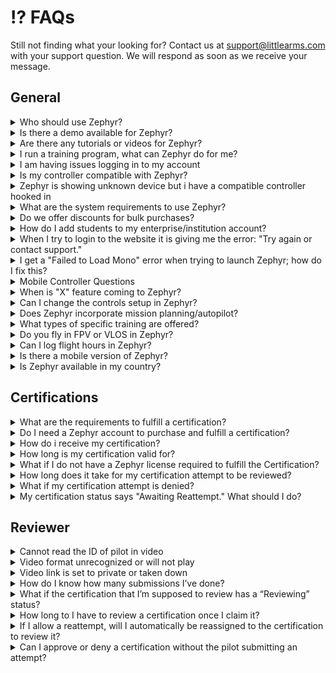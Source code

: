 # ⁉️ FAQs

Still not finding what your looking for? Contact us at [support@littlearms.com](mailto:support@littlearms.com) with your support question.  We will respond as soon as we receive your message.

## General

<details>

<summary>Who should use Zephyr?</summary>

Anyone who is seeking to improve their drone flight skills or receive training for a specific industry. For more information on the features Zephyr has to offer please reference our [features](https://zephyr-sim.com/features).\
\
Zephyr was designed from the ground up to be a training tool for growing real world skills. The enterprise version includes the Learning Management System meant to be used in classroom, workforce development, and training program environments. It is also great for businesses to track simulated flight times and scores of internal and contracted operators.

</details>

<details>

<summary>Is there a demo available for Zephyr?</summary>

We offer a free option for individual accounts [here](https://zephyr-sim.com/individuals). We also offer a risk-free trial to enterprises that would like to explore the advantages of incorporating Zephyr into their training operations. Interested parties may request a demo by contacting us at [contact@littlearms.com](mailto:contact@littlearms.com).

</details>

<details>

<summary>Are there any tutorials or videos for Zephyr?</summary>



Most of the simulator is self contained. Instructions will show on the left side of the screen in modules and the after action reports provide information about lost points.\
Basic Tutorials:

[Zephyr Tutorial Introduction](https://youtu.be/1680wJY0hiw)

[Downloading and Installing Zephyr (Windows)](https://youtu.be/jrpL7OWAUiI)

[Reports on Free and Individual Accounts](https://youtu.be/jako7zkpwFA)

[Creating a Course and Assignments](https://youtu.be/03Z5cyeRwjE)

[Inviting Students](https://youtu.be/sZ2OG38MZy0)

[Zephyr Drone Simulator FS-i6S Setup (Updated July 2018)](https://youtu.be/TDcRAayNbqg)

[Zephyr Drone Simulator FS-T6 Setup Tutorial](https://youtu.be/hz4HkBdrZYM)

</details>

<details>

<summary>I run a training program, what can Zephyr do for me?</summary>

The learning management system (LMS) is a highly effective tool that can be utilized to increase operational efficiency of your training program. Using our web portal in combination with Zephyr Drone Simulator, instructors and operators can view data on the flights of both individuals and entire classes. More information on the features Zephyr has to offer can be found on our [features](https://zephyr-sim.com/features).\
\
Zephyr can save you both time and money by allowing you to track student progress without having to look over their shoulder. It also reduces the chances of drones being destroyed or damaged in training through operator error. Zephyr was designed to allow many students to go through training at one time, so if you have a limited number of drones that can be flown at one time, Zephyr is a great way to allow students to train as they prepare and cycle through using the physical drones. \
\
Using Zephyr also increases both instructor confidence in their students and student confidence in themselves since they will have a better foundation for how to fly and control a drone than if they jump straight into trying to fly expensive equipment in the field.

</details>

<details>

<summary>I am having issues logging in to my account</summary>

If you are getting an email/password invalid combination you may need to reset your password. If you have not logged in for an extended period of time, you may need to initiate a password reset even if you have not forgotten it. \
\
You can initiate a password reset by going to the Zephyr site at  [https://zephyr-sim.com/login](https://zephyr-sim.com/login) then clicking login in the top right, and clicking forgot password. This will generate an email with a link to finish the password reset process.\
\
Note: if you can login to the website, but not the simulator, you may still need to do a password reset.

</details>

<details>

<summary>Is my controller compatible with Zephyr?</summary>

You can find the list of the latest supported controllers [here](supported-controllers.md).

</details>

<details>

<summary>Zephyr is showing unknown device but i have a compatible controller hooked in</summary>

You may have another controller or HID device connected that could be conflicting with the input. These can include gamepads, joysticks, and other controllers. Please make sure to unplug any devices that could be causing the conflict (excluding mouse and keyboard).

</details>

<details>

<summary>What are the system requirements to use Zephyr?</summary>

You can find the current system requirements [here](system-requirements.md).

</details>

<details>

<summary>Do we offer discounts for bulk purchases?</summary>

For large enterprise/educational orders we can offer volume discounts. A minimum of 100 licenses is required in a single order for these discounts to apply. For more information on these purchases please reach out to [sales@littlearms.com](mailto:sales@littlearms.com) and we will help find the solution that is right for you.

</details>

<details>

<summary>How do I add students to my enterprise/institution account?</summary>



First you need to make sure you have licenses available. Depending on how your account is setup, you can purchase them directly through the website or by contacting our sales team.

Steps for adding students after acquiring the licenses:

1. Login to https://zephyr-sim.com/login
2. If you are not on your management page, click the Dashboard button in the top right
3. Once you are on the Dashboard, click Manage on the left
4. If you haven't created a course yet, you need to do that first. If you've created a course skip to step 8.
5. Click the courses Tab
6. Click the green Create button
7. Fill out the fields and click Create again.
8. Click the Users Tab
9. Click "Invite Student"
10. Select the course you wish for the student(s) to be assigned to
11. Enter the email(s) of your student(s), separated by commas if there are multiple
12. Click Invite and they will be sent invitation emails that will automatically tie them to your institution and course when they complete it.

</details>

<details>

<summary>When I try to login to the website it is giving me the error: "Try again or contact support."</summary>

This can sometimes occur if you are using an older or unsupported web browser such as Internet Explorer. Please try again using Chrome, Firefox, or Edge. If the problem persists, please reach out to our support team.

</details>

<details>

<summary>I get a "Failed to Load Mono" error when trying to launch Zephyr; how do I fix this?</summary>

The "Failed to Load Mono" error when launching Zephyr is usually the result of corrupted files during the download or installation process. The Little Arms Launcher has a "Scan and Repair" option that will correct this issue. To run the scan and repair, close the error dialogue box if it is still open.

1. Click the button with the 3 dots to the right of the "Launch" button on the Zephyr tab to access the options.
2. Select "Scan and Repair" This will run for a moment and clear out corrupted files. Wait for the process to finish
3. Once it completes, you should be able to click the Launch button and use Zephyr as expected

</details>

<details>

<summary>Mobile Controller Questions</summary>

Due to limited use and frequent issues, we have decided to end support for the mobile controller. If you currently use the mobile controller, you may continue to do so, but it will likely be phased out in future updates. As such, we will not be able to offer any support or troubleshooting if you encounter issues.

</details>

<details>

<summary>When is "X" feature coming to Zephyr?</summary>

Zephyr is a constantly growing and evolving training platform. We take user and customer feedback very seriously and do everything we can to make Zephyr the best drone training tool possible. If you have feedback or specific features you or your institution requires please contact us at [support@littlearms.com](mailto:support@littlearms.com).

We have also worked with schools and businesses to create content specifically for their students, employees and customers through a software development agreement. Please contact our sales team if you are interested at [sales@littlearms.com](mailto:sales@littlearms.com).

</details>

<details>

<summary>Can I change the controls setup in Zephyr?</summary>

Yes, users are able to configure the controller/transmitter to any configuration from the available channels. In the simulator there is a calibration and mapping menu where users can customize inputs to their liking.

</details>

<details>

<summary>Does Zephyr incorporate mission planning/autopilot?</summary>

Zephyr does not currently contain any auto-pilot features or mission planning. Some drone models have obstacle avoidance which can be activated.

</details>

<details>

<summary>What types of specific training are offered?</summary>

All of the modules are built strategically to provide effective training in a progressive learning environment. As the user progresses through the scenarios and modules, each module encompasses the principles learned in previous objectives, increasing the knowledge retention of the user. In most modules, users can fly in different ways or styles and still be successful. As we develop Zephyr further, we will be adding more modules for specific industries such as cinematography, surveying, inspection, and modules for first responders.

</details>

<details>

<summary>Do you fly in FPV or VLOS in Zephyr?</summary>

Both modes are displayed and accessible in Zephyr. By default, the camera can be switched in-flight by pressing the spacebar.

</details>

<details>

<summary>Can I log flight hours in Zephyr?</summary>

Zephyr logs flight time in the simulator, which is stored and can be accessed later online through the integrated learning management system. If you are idle for too long in the simulator, it will not count your report/flight time for that module. The simulator will notify you if this occurs. This is done to keep logged flight time meaningful and to accurately report the amount of time a user flies in the simulator.

We also have an optional integration with [Drone Logbook](drone-logbook.md) where you can send your reports automatically from Zephyr to the [Drone Logbook](drone-logbook.md) system to be included in your simulated flight time.

</details>

<details>

<summary>Is there a mobile version of Zephyr?</summary>

No, Zephyr is a PC and Mac based platform. There is a free mobile controller available for Zephyr, but this is simply a touch screen controller that can be connected via your internet network and does not run the entire simulator platform on the mobile device.

</details>

<details>

<summary>Is Zephyr available in my country?</summary>

For the majority of countries, the answer is yes. However, please be aware that Zephyr is currently localized to the United States and focuses on the US Federal Aviation Administration laws and regulations.  You can find the complete list of countries Zephyr is [NOT AVAILABLE here.](country-availability.md)

</details>

## Certifications

<details>

<summary>What are the requirements to fulfill a certification?</summary>

Each certification has varying requirements. Some may require a minimum amount of flight time, others may require a video recording of a flight attempt.

For example, the APSA Virtual BPERP Certification requires the pilot to record their screen and camera while they attempt the BPERP Scenario Test. That recording is then saved to a shareable platform and submitted as their certification attempt on Zephyr. Once the attempt is reviewed by a BPERP Proctor, te pilot will receive a status update on their certification.

Other certifications may require a level of currency to maintain the "Current" status. For example, if a certification requires a certain number of flight hours in the simulator each month, you will need to make sure that you meet those requirements. Your certification's status will not be "Current" until you meet those requirements.

</details>

<details>

<summary>Do I need a Zephyr account to purchase and fulfill a certification?</summary>

Yes. If you do not already have a Zephyr account, you will be prompted to register on purchasing your certification.

</details>

<details>

<summary>How do i receive my certification?</summary>

You will receive a digital copy of your certification once it is approved. You can also view and show your certification status through your Zephyr Public Profile page. To view and modify your Zephyr Public Profile settings, log in to your Zephyr account and click the "Settings" (Cog) icon in the navigation bar on the top of the screen.

Your user settings window will pop up. Scroll to the bottom under the Public Profile section

Click the Enable Public Profile toggle

Select which items you would like shared from the menu that appears (First Name, Last Name, etc.)

</details>

<details>

<summary>How long is my certification valid for?</summary>

It depends. Terms for certifications vary. Details within the description of the certification will outline how long a certification is valid for.

</details>

<details>

<summary>What if I do not have a Zephyr license required to fulfill the Certification?</summary>

When you purchase a certification, if you do not own the relevant license required for the certification, you will be granted a temporary license with enough time to familiarize yourself with the simulator and scenario.

</details>

<details>

<summary>How long does it take for my certification attempt to be reviewed?</summary>

It depends. We, and our partners, try our best to review certifications in a timely manner. Details within the certification description will outline the review process and any estimations that we can provide.

</details>

<details>

<summary>What if my certification attempt is denied?</summary>

In the event that your certification attempt is denied, you will need to repurchase the certification in order to reattempt.

</details>

<details>

<summary>My certification status says "Awaiting Reattempt." What should I do?</summary>

If you receive a notification that your certification is "Awaiting Reattempt", that means that the reviewer found a minor issue with your submission and is allowing you to reattempt the certification without requiring another certification purchase. The reviewer will provide notes that will contain details on why the attempt was temporarily denied.

</details>

## Reviewer

<details>

<summary>Cannot read the ID of pilot in video</summary>

In the event you cannot verify the ID of the pilot in their submission video, you may request a copy of their ID via email. Zephyr does not support uploading, storing, or sharing ID images through the website.

</details>

<details>

<summary>Video format unrecognized or will not play</summary>

In the event that the submission video cannot be played through the pilot’s sharing platform of choice, you may download the video to attempt the review.

If your computer cannot natively play the video format, we recommend using[ VLC Media Player](https://www.videolan.org/vlc/) to try playing the video or converting the video using [Handbrake](https://handbrake.fr/) to a recognized format.

</details>

<details>

<summary>Video link is set to private or taken down</summary>

Sometimes a pilot might not set their link to shareable. In this case, you may mark the submission as “reattempt required” with a note saying the video link is not accessible.

Sometimes YouTube or other sharing platforms might block or remove specific content that violate their terms of service. In this case, you may mark the submission as “reattempt required” with a note saying the video is not accessible.

</details>

<details>

<summary>How do I know how many submissions I’ve done?</summary>

On the home dashboard of your reviewer account, a table will show how many submissions you reviewed during a given time period with date/time stamps.

</details>

<details>

<summary>What if the certification that I’m supposed to review has a “Reviewing” status?</summary>

This means that some reviewer has assigned the certification to themselves to review. Contact your certification coordinator to resolve the issue.

</details>

<details>

<summary>How long to I have to review a certification once I claim it?</summary>

7 days

</details>

<details>

<summary>If I allow a reattempt, will I automatically be reassigned to the certification to review it?</summary>

Yes, when the reattempt it submitted on a certification that you performed the original review, the certification will automatically be claimed by you. However, you still have 7 days from that date to review the certification. Otherwise it will be released for another reviewer to pick up.

</details>

<details>

<summary>Can I approve or deny a certification without the pilot submitting an attempt?</summary>

Yes, you may claim a certification that has the **Awaiting Attempt** status. You will need to note the circumstances when you approve or deny the certification in the _notes_ field.

</details>

